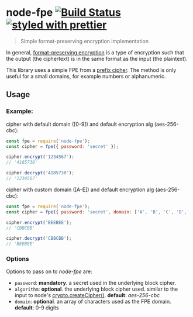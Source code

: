 # node-fpe [![Build Status](https://travis-ci.org/mderazon/node-fpe.svg?branch=master)](https://travis-ci.org/mderazon/node-fpe) [![styled with prettier](https://img.shields.io/badge/styled_with-prettier-ff69b4.svg)](https://github.com/prettier/prettier)

> Simple format-preserving encryption implementation

In general, [format-preserving encryption](https://en.wikipedia.org/wiki/Format-preserving_encryption) is a type of encryption such that the output (the ciphertext) is in the same format as the input (the plaintext).

This library uses a simple FPE from a [prefix cipher](https://en.wikipedia.org/wiki/Format-preserving_encryption#FPE_from_a_prefix_cipher). The method is only useful for a small domains, for example numbers or alphanumeric.

## Usage

### Example:

cipher with default domain ([0-9]) and default encryption alg (aes-256-cbc):

```js
const fpe = require('node-fpe');
const cipher = fpe({ password: 'secret' });

cipher.encrypt('1234567');
// '4185730'

cipher.decrypt('4185730');
// '1234567'
```

cipher with custom domain ([A-E]) and default encryption alg (aes-256-cbc):

```js
const fpe = require('node-fpe');
const cipher = fpe({ password: 'secret', domain: ['A', 'B', 'C', 'D', 'E'] });

cipher.encrypt('BEEBEE');
// 'CBBCBB'

cipher.decrypt('CBBCBB');
// 'BEEBEE'
```

### Options

Options to pass on to _node-fpe_ are:

* `password`: **mandatory**. a secret used in the underlying block cipher.
* `algorithm`: **optional**. the underlying block cipher used. similar to the input to node's [crypto.createCipher()](https://nodejs.org/api/crypto.html#crypto_crypto_createcipher_algorithm_password). **default**: _aes-256-cbc_
* `domain`: **optional**. an array of characters used as the FPE domain. **default**: 0-9 digits
